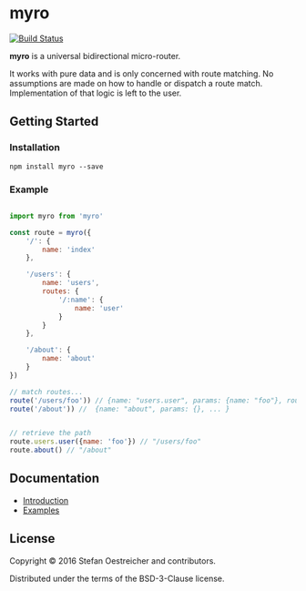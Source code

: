 # myro

[![Build Status](https://travis-ci.org/steos/myro.svg?branch=master)](https://travis-ci.org/steos/myro)

__myro__ is a universal bidirectional micro-router.

It works with pure data and is only concerned with route matching.
No assumptions are made on how to handle or dispatch a route match.
Implementation of that logic is left to the user.

## Getting Started

### Installation

```
npm install myro --save
```

### Example

```js

import myro from 'myro'

const route = myro({
    '/': {
        name: 'index'
    },

    '/users': {
        name: 'users',
        routes: {
            '/:name': {
                name: 'user'
            }
        }
    },

    '/about': {
        name: 'about'
    }
})

// match routes...
route('/users/foo')) // {name: "users.user", params: {name: "foo"}, route: fn}
route('/about')) //  {name: "about", params: {}, ... }


// retrieve the path
route.users.user({name: 'foo'}) // "/users/foo"
route.about() // "/about"


```

## Documentation

- [Introduction](doc/intro.md)
- [Examples](examples/react)

## License

Copyright © 2016 Stefan Oestreicher and contributors.

Distributed under the terms of the BSD-3-Clause license.
